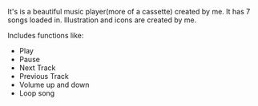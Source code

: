 It's is a beautiful music player(more of a cassette) created by me. It has 7 songs loaded in. Illustration and icons are created by me.

Includes functions like:

- Play
- Pause
- Next Track 
- Previous Track
- Volume up and down
- Loop song
